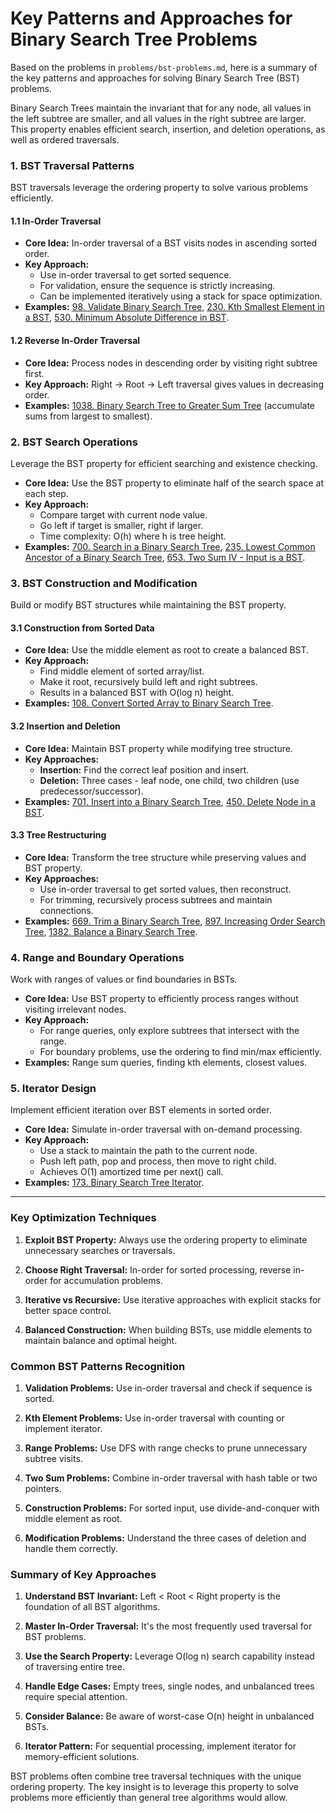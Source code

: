 # Key Patterns and Approaches for Binary Search Tree Problems

Based on the problems in `problems/bst-problems.md`, here is a summary of the key patterns and approaches for solving Binary Search Tree (BST) problems.

Binary Search Trees maintain the invariant that for any node, all values in the left subtree are smaller, and all values in the right subtree are larger. This property enables efficient search, insertion, and deletion operations, as well as ordered traversals.

### 1. BST Traversal Patterns

BST traversals leverage the ordering property to solve various problems efficiently.

#### 1.1 In-Order Traversal
*   **Core Idea:** In-order traversal of a BST visits nodes in ascending sorted order.
*   **Key Approach:**
    *   Use in-order traversal to get sorted sequence.
    *   For validation, ensure the sequence is strictly increasing.
    *   Can be implemented iteratively using a stack for space optimization.
*   **Examples:** [98. Validate Binary Search Tree](../leetcode/98.validate-binary-search-tree.md), [230. Kth Smallest Element in a BST](../leetcode/230.kth-smallest-element-in-a-bst.md), [530. Minimum Absolute Difference in BST](../leetcode/530.minimum-absolute-difference-in-bst.md).

#### 1.2 Reverse In-Order Traversal
*   **Core Idea:** Process nodes in descending order by visiting right subtree first.
*   **Key Approach:** Right → Root → Left traversal gives values in decreasing order.
*   **Examples:** [1038. Binary Search Tree to Greater Sum Tree](../leetcode/1038.binary-search-tree-to-greater-sum-tree.md) (accumulate sums from largest to smallest).

### 2. BST Search Operations

Leverage the BST property for efficient searching and existence checking.

*   **Core Idea:** Use the BST property to eliminate half of the search space at each step.
*   **Key Approach:**
    *   Compare target with current node value.
    *   Go left if target is smaller, right if larger.
    *   Time complexity: O(h) where h is tree height.
*   **Examples:** [700. Search in a Binary Search Tree](../leetcode/700.search-in-a-binary-search-tree.md), [235. Lowest Common Ancestor of a Binary Search Tree](../leetcode/235.lowest-common-acestor-of-a-binary-search-tree.md), [653. Two Sum IV - Input is a BST](../leetcode/653.two-sum-iv-input-is-a-bst.md).

### 3. BST Construction and Modification

Build or modify BST structures while maintaining the BST property.

#### 3.1 Construction from Sorted Data
*   **Core Idea:** Use the middle element as root to create a balanced BST.
*   **Key Approach:**
    *   Find middle element of sorted array/list.
    *   Make it root, recursively build left and right subtrees.
    *   Results in a balanced BST with O(log n) height.
*   **Examples:** [108. Convert Sorted Array to Binary Search Tree](../leetcode/108.convert-sorted-array-to-binary-search-tree.md).

#### 3.2 Insertion and Deletion
*   **Core Idea:** Maintain BST property while modifying tree structure.
*   **Key Approaches:**
    *   **Insertion:** Find the correct leaf position and insert.
    *   **Deletion:** Three cases - leaf node, one child, two children (use predecessor/successor).
*   **Examples:** [701. Insert into a Binary Search Tree](../leetcode/701.insert-into-a-binary-search-tree.md), [450. Delete Node in a BST](../leetcode/450.delete-node-in-a-bst.md).

#### 3.3 Tree Restructuring
*   **Core Idea:** Transform the tree structure while preserving values and BST property.
*   **Key Approaches:**
    *   Use in-order traversal to get sorted values, then reconstruct.
    *   For trimming, recursively process subtrees and maintain connections.
*   **Examples:** [669. Trim a Binary Search Tree](../leetcode/669.trim-a-binary-search-tree.md), [897. Increasing Order Search Tree](../leetcode/897.increasing-order-search-tree.md), [1382. Balance a Binary Search Tree](../leetcode/1382.balance-a-binary-search-tree.md).

### 4. Range and Boundary Operations

Work with ranges of values or find boundaries in BSTs.

*   **Core Idea:** Use BST property to efficiently process ranges without visiting irrelevant nodes.
*   **Key Approach:**
    *   For range queries, only explore subtrees that intersect with the range.
    *   For boundary problems, use the ordering to find min/max efficiently.
*   **Examples:** Range sum queries, finding kth elements, closest values.

### 5. Iterator Design

Implement efficient iteration over BST elements in sorted order.

*   **Core Idea:** Simulate in-order traversal with on-demand processing.
*   **Key Approach:**
    *   Use a stack to maintain the path to the current node.
    *   Push left path, pop and process, then move to right child.
    *   Achieves O(1) amortized time per next() call.
*   **Examples:** [173. Binary Search Tree Iterator](../leetcode/173.binary-search-tree-iterator.md).

---

### Key Optimization Techniques

1. **Exploit BST Property:** Always use the ordering property to eliminate unnecessary searches or traversals.

2. **Choose Right Traversal:** In-order for sorted processing, reverse in-order for accumulation problems.

3. **Iterative vs Recursive:** Use iterative approaches with explicit stacks for better space control.

4. **Balanced Construction:** When building BSTs, use middle elements to maintain balance and optimal height.

### Common BST Patterns Recognition

1. **Validation Problems:** Use in-order traversal and check if sequence is sorted.

2. **Kth Element Problems:** Use in-order traversal with counting or implement iterator.

3. **Range Problems:** Use DFS with range checks to prune unnecessary subtree visits.

4. **Two Sum Problems:** Combine in-order traversal with hash table or two pointers.

5. **Construction Problems:** For sorted input, use divide-and-conquer with middle element as root.

6. **Modification Problems:** Understand the three cases of deletion and handle them correctly.

### Summary of Key Approaches

1. **Understand BST Invariant:** Left < Root < Right property is the foundation of all BST algorithms.

2. **Master In-Order Traversal:** It's the most frequently used traversal for BST problems.

3. **Use the Search Property:** Leverage O(log n) search capability instead of traversing entire tree.

4. **Handle Edge Cases:** Empty trees, single nodes, and unbalanced trees require special attention.

5. **Consider Balance:** Be aware of worst-case O(n) height in unbalanced BSTs.

6. **Iterator Pattern:** For sequential processing, implement iterator for memory-efficient solutions.

BST problems often combine tree traversal techniques with the unique ordering property. The key insight is to leverage this property to solve problems more efficiently than general tree algorithms would allow.